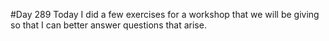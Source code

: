 #Day 289
Today I did a few exercises for a workshop that we will be giving so that I can better answer questions that arise.